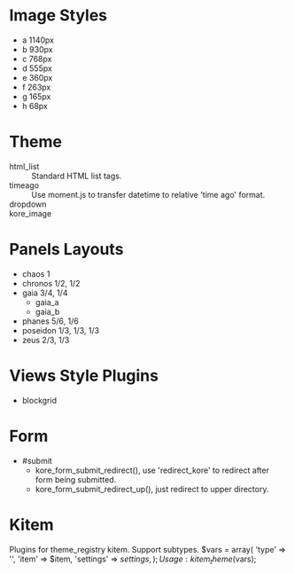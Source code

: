 Image Styles
============
* a 1140px
* b 930px
* c 768px
* d 555px
* e 360px
* f 263px
* g 165px
* h 68px

Theme
=====
<dl>
  <dt>html_list</dt>
    <dd>Standard HTML list tags.</dd>
  <dt>timeago</dt>
    <dd>Use moment.js to transfer datetime to relative 'time ago' format.</dd>
  <dt>dropdown</dt>
    <dd></dd>
  <dt>kore_image</dt>
    <dd></dd>
</dl>

Panels Layouts
==============
* chaos 1
* chronos 1/2, 1/2
* gaia 3/4, 1/4
    - gaia_a
    - gaia_b
* phanes 5/6, 1/6
* poseidon 1/3, 1/3, 1/3
* zeus 2/3, 1/3

Views Style Plugins
===================
* blockgrid

Form
====
* #submit
    - kore_form_submit_redirect(), use 'redirect_kore' to redirect after form being submitted.
    - kore_form_submit_redirect_up(), just redirect to upper directory.

Kitem
=====
Plugins for theme_registry kitem.
Support subtypes.
    $vars = array(
      'type' => '',
      'item' => $item,
      'settings' => $settings,
    );
Usage: kitem_theme($vars);
